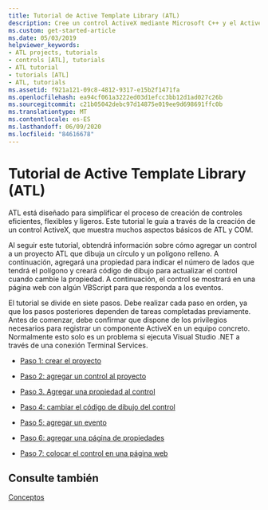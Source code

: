 ```yaml
---
title: Tutorial de Active Template Library (ATL)
description: Cree un control ActiveX mediante Microsoft C++ y el Active Template Library.
ms.custom: get-started-article
ms.date: 05/03/2019
helpviewer_keywords:
- ATL projects, tutorials
- controls [ATL], tutorials
- ATL tutorial
- tutorials [ATL]
- ATL, tutorials
ms.assetid: f921a121-09c8-4812-9317-e15b2f1471fa
ms.openlocfilehash: ea94cf061a3222ed03d1efcc3bb12d1ad027c26b
ms.sourcegitcommit: c21b05042debc97d14875e019ee9d698691ffc0b
ms.translationtype: MT
ms.contentlocale: es-ES
ms.lasthandoff: 06/09/2020
ms.locfileid: "84616678"
---
```

# <a name="active-template-library-atl-tutorial"></a>Tutorial de Active Template Library (ATL)

ATL está diseñado para simplificar el proceso de creación de controles eficientes, flexibles y ligeros. Este tutorial le guía a través de la creación de un control ActiveX, que muestra muchos aspectos básicos de ATL y COM.

Al seguir este tutorial, obtendrá información sobre cómo agregar un control a un proyecto ATL que dibuja un círculo y un polígono relleno. A continuación, agregará una propiedad para indicar el número de lados que tendrá el polígono y creará código de dibujo para actualizar el control cuando cambie la propiedad. A continuación, el control se mostrará en una página web con algún VBScript para que responda a los eventos.

El tutorial se divide en siete pasos. Debe realizar cada paso en orden, ya que los pasos posteriores dependen de tareas completadas previamente. Antes de comenzar, debe confirmar que dispone de los privilegios necesarios para registrar un componente ActiveX en un equipo concreto. Normalmente esto solo es un problema si ejecuta Visual Studio .NET a través de una conexión Terminal Services.

- [Paso 1: crear el proyecto](creating-the-project-atl-tutorial-part-1.md)

- [Paso 2: agregar un control al proyecto](adding-a-control-atl-tutorial-part-2.md)

- [Paso 3. Agregar una propiedad al control](adding-a-property-to-the-control-atl-tutorial-part-3.md)

- [Paso 4: cambiar el código de dibujo del control](changing-the-drawing-code-atl-tutorial-part-4.md)

- [Paso 5: agregar un evento](adding-an-event-atl-tutorial-part-5.md)

- [Paso 6: agregar una página de propiedades](adding-a-property-page-atl-tutorial-part-6.md)

- [Paso 7: colocar el control en una página web](putting-the-control-on-a-web-page-atl-tutorial-part-7.md)

## <a name="see-also"></a>Consulte también

[Conceptos](active-template-library-atl-concepts.md)

